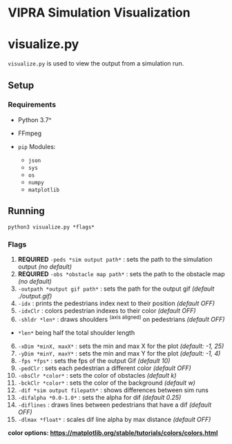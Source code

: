 
# VIPRA Simulation Visualization

# visualize.py

`visualize.py` is used to view the output from a simulation run.

## Setup

### Requirements

- Python 3.7^

- FFmpeg

- `pip` Modules:
  - `json`
  - `sys`
  - `os`
  - `numpy`
  - `matplotlib`


## Running

`python3 visualize.py *flags*`

### Flags

1. **REQUIRED** `-peds *sim output path*` : sets the path to the simulation output *(no default)*
2. **REQUIRED** `-obs *obstacle map path*` : sets the path to the obstacle map *(no default)*
3. `-outpath *output gif path*` : sets the path for the output gif *(default ./output.gif)*
3. `-idx` : prints the pedestrians index next to their position *(default OFF)*
4. `-idxClr` : colors pedestrian indexes to their color *(default OFF)*
5. `-shldr *len*` : draws shoulders <sup> (axis aligned) </sup> on pedestrians *(default OFF)*
- `*len*` being half the total shoulder length
6. `-xDim *minX, maxX*` : sets the min and max X for the plot *(default: -1, 25)*
7. `-yDim *minY, maxY*` : sets the min and max Y for the plot *(default: -1, 4)*
8. `-fps *fps*` : sets the fps of the output Gif *(default 10)*
9. `-pedClr` : sets each pedestrian a different color *(default OFF)*
10. `-obsClr *color*` : sets the color of obstacles *(default k)*
11. `-bckClr *color*` : sets the color of the background *(default w)*
12. `-dif *sim output filepath*` : shows differences between sim runs
13. `-difalpha *0.0-1.0*` : sets the alpha for dif *(default 0.25)*
14. `-diflines` : draws lines between pedestrians that have a dif *(default OFF)*
15. `-dlmax *float*` : scales dif line alpha by max distance *(default OFF)*

**color options: https://matplotlib.org/stable/tutorials/colors/colors.html**